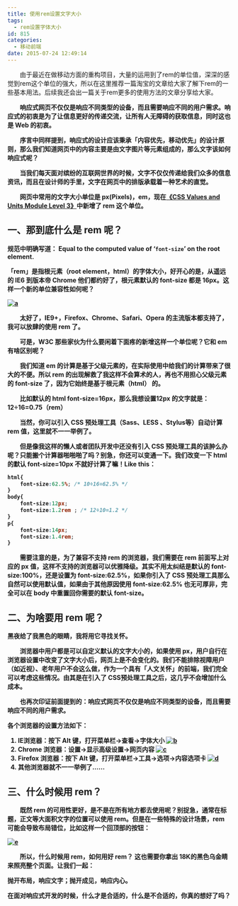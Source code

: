 ```yaml
---
title: 使用rem设置文字大小
tags:
  - rem设置字体大小
id: 815
categories:
  - 移动前端
date: 2015-07-24 12:49:14
---
```


&emsp;&emsp;由于最近在做移动方面的重构项目，大量的运用到了rem的单位值，深深的感觉到rem这个单位的强大，所以在这里推荐一篇淘宝的文章给大家了解下rem的一些基本用法。后续我还会出一篇关于rem更多的使用方法的文章分享给大家。

&emsp;&emsp;**响应式网页不仅仅是响应不同类型的设备，而且需要响应不同的用户需求。响应式的初衷<strong>是为了让信息更好的传递交流，让所有人无障碍的获取信息，同时这也是 Web 的初衷。**

&emsp;&emsp;序言中同样提到，响应式的设计应该秉承「**内容优先，移动优先**」的设计原则，那么我们知道网页中的内容主要是由文字图片等元素组成的，那么文字该如何响应式呢？

&emsp;&emsp;当我们每天面对缤纷的互联网世界的时候，文字不仅仅传递给我们众多的信息资讯，而且在设计师的手里，文字在网页中的排版承载着一种艺术的直觉。

&emsp;&emsp;网页中常用的文字大小单位是 px(Pixels)，em，现在[《CSS Values and Units Module Level 3》](http://dev.w3.org/csswg/css-values/#rem-unit)中新增了 rem 这个单位。

## **一、那到底什么是 rem 呢？**

规范中明确写道：
Equal to the computed value of ‘`font-size`’ on the root element.

**「rem」是指根元素（root element，html）的字体大小，好开心的是，从遥远的 IE6 到版本帝 Chrome 他们都约好了，<strong>根元素默认的 font-size 都是 16px。这样一个新的单位兼容性如何呢？**</strong>

[![a](http://www.npm8.com/wp-content/uploads/2015/07/a4-650x251.png)](http://www.npm8.com/wp-content/uploads/2015/07/a4.png)

&emsp;&emsp;太好了，IE9+，Firefox、Chrome、Safari、Opera 的主流版本都支持了，我可以放肆的使用 rem 了。

&emsp;&emsp;可是，W3C 那些家伙为什么要闲着下面疼的新增这样一个单位呢？它和 em 有啥区别呢？

&emsp;&emsp;我们知道 em 的计算是基于父级元素的，在实际使用中给我们的计算带来了很大的不便。所以 rem 的出现解救了我这样不会算术的人，再也不用担心父级元素的 font-size 了，因为它始终是基于根元素（html） 的。

&emsp;&emsp;比如默认的 html font-size=16px，那么我想设置12px 的文字就是：12÷16=0.75（rem）

&emsp;&emsp;当然，你可以引入 CSS 预处理工具（Sass、LESS 、Stylus等）自动计算 rem 值，这里就不一一举例了。

&emsp;&emsp;但是像我这样的懒人或者团队开发中还没有引入 CSS 预处理工具的该肿么办呢？只能搬个计算器啪啪啪了吗？别急，你还可以变通一下。我们改变一下 html 的默认 font-size=10px 不就好计算了嘛！Like this：
```css
html{
    font-size:62.5%; /* 10÷16=62.5% */
}
body{
    font-size:12px;
    font-size:1.2rem ; /* 12÷10=1.2 */
}
p{
    font-size:14px;
    font-size:1.4rem;
}
```
&emsp;&emsp;需要注意的是，为了兼容不支持 rem 的浏览器，我们需要在 rem 前面写上对应的 px 值，这样不支持的浏览器可以优雅降级。其实不用太纠结是默认的 font-size:100%，还是设置为 font-size:62.5%，如果你引入了 CSS 预处理工具那么自然可以使用默认值，如果由于其他原因使用 font-size:62.5% 也无可厚非，完全可以在 body 中重置回你需要的默认 font-size。

## **二、为啥要用 rem 呢？**

**黑夜给了我黑色的眼睛，我将用它寻找关怀。**

&emsp;&emsp;浏览器中用户都是可以自定义默认的文字大小的，如果使用 px，用户自行在浏览器设置中改变了文字大小后，网页上是不会变化的。我们不能排除视障用户（如近视）、老年用户不会这么做，作为一个具有「人文关怀」的前端，我们完全可以考虑这些情况。由其是在引入了 CSS预处理工具之后，这几乎不会增加什么成本。

&emsp;&emsp;也再次印证前面提到的：**响应式网页不仅仅是响应不同类型的设备，而且需要响应不同的用户需求。**

各个浏览器的设置方法如下：

1.  IE浏览器：按下 Alt 键，打开菜单栏→查看→字体大小
[![b](http://www.npm8.com/wp-content/uploads/2015/07/b3.png)](http://www.npm8.com/wp-content/uploads/2015/07/b3.png)
2.  Chrome 浏览器：设置→显示高级设置→网页内容
[![c](http://www.npm8.com/wp-content/uploads/2015/07/c8.png)](http://www.npm8.com/wp-content/uploads/2015/07/c8.png)
3.  Firefox 浏览器：按下 Alt 键，打开菜单栏→工具→选项→内容选项卡
[![d](http://www.npm8.com/wp-content/uploads/2015/07/d1.png)](http://www.npm8.com/wp-content/uploads/2015/07/d1.png)
4.  其他浏览器就不一一举例了……

## **三、什么时候用 rem？**

&emsp;&emsp;既然 rem 的可用性更好，是不是在所有地方都去使用呢？别捉急，通常在标题，正文等大面积文字的位置可以使用 rem。但是在一些特殊的设计场景，rem 可能会导致布局错位，比如这样一个回顶部的按钮：

[![e](http://www.npm8.com/wp-content/uploads/2015/07/e.png)](http://www.npm8.com/wp-content/uploads/2015/07/e.png)

&emsp;&emsp;所以，什么时候用 rem，如何用好 rem？ 这也需要你拿出 18K的黑色乌金睛来照亮整个页面。让我们一起：

**抛开布局，响应文字；抛开成见，响应内心。**

在面对响应式开发的时候，什么才是合适的，什么是不合适的，你真的想好了吗？

&nbsp;